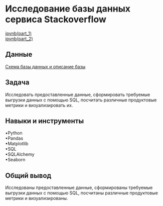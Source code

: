 <a name="lists"><h1>Исследование базы данных сервиса Stackoverflow</h1></a>
[ipynb(part_1)](https://github.com/natashkaau/portfolio/tree/main/10.%20Stackoverflow%20database%20research/project_10.ipynb)   
[ipynb(part_2)](https://github.com/natashkaau/portfolio/tree/main/10.%20Stackoverflow%20database%20research/project_10(2).ipynb)   
<a name="lists"><h2>Данные</h2></a>
[Схема базы данных и описание базы](https://code.s3.yandex.net/SQL%20for%20data%20and%20analytics/ER/advanced_sql_project.pdf)
<a name="lists"><h2>Задача</h2></a>
Исследовать предоставленные данные, сформировать требуемые выгрузки данных с помощью SQL, посчитать различные продуктовые метрики и визуализировать их.
<a name="lists"><h2>Навыки и инструменты</h2></a>
•Python  
•Pandas  
•Matplotlib  
•SQL  
•SQLAlchemy  
•Seaborn  
<a name="lists"><h2>Общий вывод</h2></a>
Исследованы предоставленные данные, сформированы требуемые выгрузки данных с помощью SQL, посчитаны различные продуктовые метрики и визуализированы.
